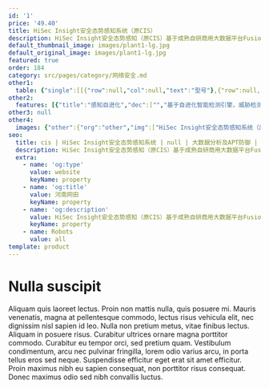 ```yaml
---
id: '1'
price: '49.40'
title: HiSec Insight安全态势感知系统（原CIS）
description: HiSec Insight安全态势感知（原CIS）基于成熟自研商用大数据平台FusionInsight开发，结合智能检测算法可进行多维度海量数据关联分析，主动实时的发现各类安全威胁事件，还原出整个APT攻击链攻击行为。同时华为安全态势感知可采集和存储多类网络信息数据，帮助用户在发现威胁后调查取证以及处置问责。华为安全态势感知以发现威胁、阻断威胁、取证、溯源、响应、处置的思路设计，助力用户完成全流程威胁事件闭环。
default_thumbnail_image: images/plant1-lg.jpg
default_original_image: images/plant1-lg.jpg
featured: true
order: 184
category: src/pages/category/网络安全.md
other1: 
  table: {"single":[[{"row":null,"col":null,"text":"型号"},{"row":null,"col":null,"text":"HiSec Insight"}],[{"row":null,"col":null,"text":"全可控平台"},{"row":null,"col":null,"text":"支持国产服务器硬件，支持国产操作系统、国产大数据平台、国产数据库软件"}],[{"row":null,"col":null,"text":"大数据平台"},{"row":null,"col":null,"text":"采用商用Hadoop平台，支持按照用户要求对HBase和Hive中的数据进行加密"}],[{"row":null,"col":null,"text":"流量采集"},{"row":null,"col":null,"text":"支持TLS协议、ICMP协议、HTTP协议、邮件协议、DNS协议、FTP协议、NFS协议、SMB协议等常用协议解析以及文件还原，并按照抓包规则进行抓包"}],[{"row":null,"col":null,"text":"日志采集"},{"row":null,"col":null,"text":"支持采集第三方系统、安全设备的Syslog日志，支持采集网络设备、安全设备上报的Netflow 日志"}],[{"row":null,"col":null,"text":"C&C异常检测"},{"row":null,"col":null,"text":"DGA域名检测、恶意C&C流检测"}],[{"row":null,"col":null,"text":"ECA加密流量检测"},{"row":null,"col":null,"text":"支持加密流量非解密检测、C&C通信、渗透扫描"}],[{"row":null,"col":null,"text":"事件关联分析"},{"row":null,"col":null,"text":"支持日志有预定义规则、自定义关联规则、子规则"}],[{"row":null,"col":null,"text":"流量基线异常检测"},{"row":null,"col":null,"text":"支持配置流量控制规则、支持垂直扫描和水平扫描"}],[{"row":null,"col":null,"text":"流量异常检测"},{"row":null,"col":null,"text":"支持检测违规访问、流量超限、频次超限"}],[{"row":null,"col":null,"text":"邮件异常检测"},{"row":null,"col":null,"text":"发件服务器分析、收发件人分析、用户自定义邮件黑白名单、邮件附件检测"}],[{"row":null,"col":null,"text":"隐蔽通道检测"},{"row":null,"col":null,"text":"可检测Ping Tunnel、DNS Tunnel、文件防躲避"}],[{"row":null,"col":null,"text":"Web应用攻击检测"},{"row":null,"col":null,"text":"支持检测针对 Web 应用的攻击检测"}],[{"row":null,"col":null,"text":"资产风险管理"},{"row":null,"col":null,"text":"支持资产手工添加，支持划分资产组 ，支持查看资产风险列表"}],[{"row":null,"col":null,"text":"用户可信检测"},{"row":null,"col":null,"text":"在非特定时间或地点访问某特定业务系统等异常行为。通过获取终端环境、认证中心、权限中心的日志，基于UEBA技术，通过关联 分析和风险建模，发现用户的异常或违规行为。确定用户可信评价"}],[{"row":null,"col":null,"text":"环境感知服务"},{"row":null,"col":null,"text":"环境感知服务具备生成终端身份标识、系统环境感知与度量、物理环境感知与度量、安全配置风险感知与度量、安全环境感知报告 及报告传递等功能"}],[{"row":null,"col":null,"text":"业务安全策略控制"},{"row":null,"col":null,"text":"业务安全策略控制服务从环境感知服务获取环境信息，结合其他风险信息进行综合风险判定，基于判定结果向可信代理控制服务动态下达指令"}],[{"row":null,"col":null,"text":"安全联动"},{"row":null,"col":null,"text":"支持与安全设备、网络设备、终端EDR等设备进行威胁联动处置"}],[{"row":null,"col":null,"text":"安全响应编排"},{"row":null,"col":null,"text":"通过预制或自定义的Playbook，将威胁事件的人工处置闭环动作进行编排，从而实现自动化的调查取证和攻击遏制，有效提升事件处置运维效率"}],[{"row":null,"col":null,"text":"信誉管理"},{"row":null,"col":null,"text":"支持本地IP信誉查询、DNS信誉生成、文件信誉查询"}],[{"row":null,"col":null,"text":"攻击路径可视化"},{"row":null,"col":null,"text":"攻击扩散路径可视化，可查看外网到内网的攻击、内网内部的扩散、内网到外网的C&C连接"}],[{"row":null,"col":null,"text":"全网威胁态势"},{"row":null,"col":null,"text":"综合态势感知、内网威胁态势、网站安全态势、资产安全态势、脆弱性态势、威胁事件态势"}],[{"row":null,"col":null,"text":"智能检索"},{"row":null,"col":null,"text":"数据检索、检索结果钻取，支持情报检索"}],[{"row":null,"col":null,"text":"黑白名单管理"},{"row":null,"col":null,"text":"邮件、URL、IP、域名黑白名单管理"}]]}
other2:
  features: [{"title":"感知自进化","dec":["","基于自进化智能检测引擎，威胁检测精确率大于95%",""]},{"title":"运维自简化","dec":["","基于威胁知识图谱的推理分析与策略可视化编排，运营成本降低30%",""]},{"title":"应用自适应","dec":["","全国产化开放式数字安全底座，像搭乐高积木一样快速开发应用",""]}]
other3: null
other4:
  images: {"other":{"org":"other","img":["HiSec Insight安全态势感知系统（原CIS）.png"]}}
seo:
  title: cis | HiSec Insight安全态势感知系统 | null | 大数据分析及APT防御 | 网络安全 | 企业网络
  description: HiSec Insight安全态势感知（原CIS）基于成熟自研商用大数据平台FusionInsight开发，结合智能检测算法可进行多维度海量数据关联分析，主动实时的发现各类安全威胁事件，还原出整个APT攻击链攻击行为。同时华为安全态势感知可采集和存储多类网络信息数据，帮助用户在发现威胁后调查取证以及处置问责。华为安全态势感知以发现威胁、阻断威胁、取证、溯源、响应、处置的思路设计，助力用户完成全流程威胁事件闭环。
  extra:
    - name: 'og:type'
      value: website
      keyName: property
    - name: 'og:title'
      value: 河南网田
      keyName: property
    - name: 'og:description'
      value: HiSec Insight安全态势感知（原CIS）基于成熟自研商用大数据平台FusionInsight开发，结合智能检测算法可进行多维度海量数据关联分析，主动实时的发现各类安全威胁事件，还原出整个APT攻击链攻击行为。同时华为安全态势感知可采集和存储多类网络信息数据，帮助用户在发现威胁后调查取证以及处置问责。华为安全态势感知以发现威胁、阻断威胁、取证、溯源、响应、处置的思路设计，助力用户完成全流程威胁事件闭环。
      keyName: property
    - name: Robots
      value: all
template: product
---
```


# Nulla suscipit

Aliquam quis laoreet lectus. Proin non mattis nulla, quis posuere mi. Mauris venenatis, magna at pellentesque commodo, lectus risus vehicula elit, nec dignissim nisl sapien id leo. Nulla non pretium metus, vitae finibus lectus. Aliquam in posuere risus. Curabitur ultrices ornare magna porttitor commodo. Curabitur eu tempor orci, sed pretium quam. Vestibulum condimentum, arcu nec pulvinar fringilla, lorem odio varius arcu, in porta tellus eros sed neque. Suspendisse efficitur eget erat sit amet efficitur. Proin maximus nibh eu sapien consequat, non porttitor risus consequat. Donec maximus odio sed nibh convallis luctus.